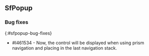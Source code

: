 ## SfPopup

### Bug fixes
{:#sfpopup-bug-fixes}

* \#I461534 -  Now, the control will be displayed when using prism navigation and placing in the last navigation stack.
